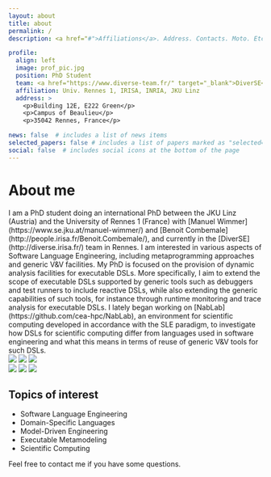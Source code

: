 ```yaml
---
layout: about
title: about
permalink: /
description: <a href="#">Affiliations</a>. Address. Contacts. Moto. Etc.

profile:
  align: left
  image: prof_pic.jpg
  position: PhD Student
  team: <a href="https://www.diverse-team.fr/" target="_blank">DiverSE</a>
  affiliation: Univ. Rennes 1, IRISA, INRIA, JKU Linz	
  address: >
    <p>Building 12E, E222 Green</p>
    <p>Campus of Beaulieu</p>
    <p>35042 Rennes, France</p>

news: false  # includes a list of news items
selected_papers: false # includes a list of papers marked as "selected={true}"
social: false  # includes social icons at the bottom of the page
---
```


# About me
<div class="justify">
	I am a PhD student doing an international PhD between the JKU Linz (Austria) and the University of Rennes 1 (France) with [Manuel Wimmer](https://www.se.jku.at/manuel-wimmer/) and [Benoit Combemale](http://people.irisa.fr/Benoit.Combemale/), and currently in the [DiverSE](http://diverse.irisa.fr/) team in Rennes.
	I am interested in various aspects of Software Language Engineering, including metaprogramming approaches and generic V&V facilities.
	My PhD is focused on the provision of dynamic analysis facilities for executable DSLs.
	More specifically, I aim to extend the scope of executable DSLs supported by generic tools such as debuggers and test runners to include reactive DSLs, while also extending the generic capabilities of such tools, for instance through runtime monitoring and trace analysis for executable DSLs.
	I lately began working on [NabLab](https://github.com/cea-hpc/NabLab), an environment for scientific computing developed in accordance with the SLE paradigm, to investigate how DSLs for scientific computing differ from languages used in software engineering and what this means in terms of reuse of generic V&V tools for such DSLs.
</div>

<div id="affiliation-img">
	<div class="center">
		<a href="https://www.diverse-team.fr/" target="_blank"><img id="diverse" src="{{ 'diverse-small.svg' | prepend: '/assets/img/' | relative_url }}"></a>
		<a href="https://www.irisa.fr/"        target="_blank"><img id="irisa"   src="{{ 'irisa.png'         | prepend: '/assets/img/' | relative_url }}"></a>
		<a href="https://www.inria.fr/"        target="_blank"><img id="inria"   src="{{ 'inria.png'         | prepend: '/assets/img/' | relative_url }}"></a>
	</div>
	<div class="center">
		<a href="https://www.univ-rennes1.fr/" target="_blank"><img id="ur1"     src="{{ 'ur1.png'           | prepend: '/assets/img/' | relative_url }}"></a>
		<a href="https://www.jku.at/"          target="_blank"><img id="jku"     src="{{ 'jku.png'           | prepend: '/assets/img/' | relative_url }}"></a>
		<a href="https://www.tuwien.at/"       target="_blank"><img id="tuw"     src="{{ 'tuwien.png'        | prepend: '/assets/img/' | relative_url }}"></a>
	</div>
</div>

## Topics of interest
 - Software Language Engineering
 - Domain-Specific Languages
 - Model-Driven Engineering
 - Executable Metamodeling
 - Scientific Computing

Feel free to contact me if you have some questions.
